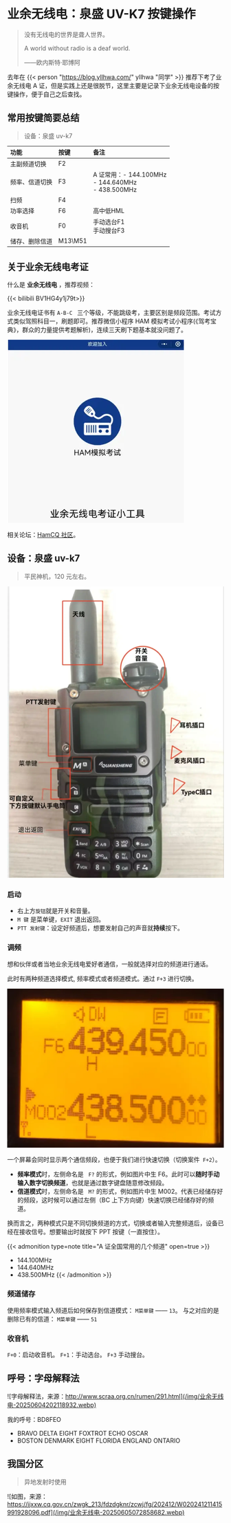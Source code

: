 #  业余无线电：泉盛 UV-K7 按键操作



> 没有无线电的世界是聋人世界。
> 
> A world without radio is a deaf world.
> 
> ——欧内斯特·耶博阿

去年在 {{< person "https://blog.yllhwa.com/" yllhwa "同学" >}} 推荐下考了业余无线电 A 证，但是实践上还是很脱节，这里主要是记录下业余无线电设备的按键操作，便于自己之后查找。

## 常用按键简要总结

> 设备：泉盛 uv-k7 

| 功能      | 按键      | 备注                                                 |
| :------ | :------ | :------------------------------------------------- |
| 主副频道切换  | F2      |                                                    |
| 频率、信道切换 | F3      | A 证常用：- 144.100MHz<br>- 144.640MHz<br>- 438.500MHz |
| 扫频      | F4      |                                                    |
| 功率选择    | F6      | 高中低HML                                             |
| 收音机     | F0      | 手动选台F1<br>手动搜台F3                                   |
| 储存、删除信道 | M13\M51 |                                                    |


## 关于业余无线电考证

什么是 **业余无线电** ，推荐视频：

{{< bilibili BV1HG4y1j79t>}}

业余无线电证书有 `A-B-C ` 三个等级，不能跳级考，主要区别是频段范围。考试方式类似驾照科目一，刷题即可。推荐微信小程序 HAM 模拟考试小程序(《驾考宝典》，群众的力量提供考题解析)，连续三天刷下题基本就没问题了。

![微信小程序 HAM 模拟考试小程序](/img/业余无线电-20250604184257572.webp)

相关论坛：[HamCQ 社区](https://forum.hamcq.cn/)。

## 设备：泉盛 uv-k7 

> 平民神机，120 元左右。

![设备页面](/img/业余无线电-20250604190500295.webp)

### 启动

- 右上方`旋钮`就是开关和音量。
- `M 键` 是菜单键，`EXIT` 退出返回。
- `PTT 发射键`：设定好频道后，想要发射自己的声音就**持续**按下。

### 调频

想和伙伴或者当地业余无线电爱好者通信，一般就选择对应的频道进行通话。

此时有两种频道选择模式, 频率模式或者频道模式。通过 `F+3` 进行切换。

![如图](/img/业余无线电-20250604191207619.webp)

一个屏幕会同时显示两个通信频段，也便于我们进行快速切换（切换案件` F+2`）。

- **频率模式**时，左侧命名是 ` F?` 的形式，例如图片中生 F6。此时可以**随时手动输入数字切换频道**，也就是通过数字键盘随意修改频段。
- **信道模式**时，左侧命名是 ` M?` 的形式，例如图片中生 M002。代表已经储存好的频段，这时候可以通过左侧（BC 上下方向键）快速切换已经储存好的频道。

换而言之，两种模式只是不同切换频道的方式，切换或者输入完整频道后，设备已经在接收信号。想要输出时就按下 PPT 按键（一直按住）。

{{< admonition type=note  title="A 证全国常用的几个频道" open=true >}}
- 144.100MHz
- 144.640MHz
- 438.500MHz
{{< /admonition >}}

### 频道储存 

使用频率模式输入频道后如何保存到信道模式： `M菜单键` —— `13`。
与之对应的是删除已有的信道： `M菜单键` —— `51`

### 收音机

`F+0`：启动收音机。
	`F+1`：手动选台。
	`F+3` 手动搜台。

## 呼号：字母解释法

![字母解释法，来源：http://www.scraa.org.cn/rumen/291.html](/img/业余无线电-20250604202118932.webp)

我的呼号：BD8FEO
- BRAVO  DELTA  EIGHT FOXTROT  ECHO OSCAR
- BOSTON DENMARK  EIGHT  FLORIDA  ENGLAND  ONTARIO 
## 我国分区

> 异地发射时使用

![如图，来源： https://jjxxw.cq.gov.cn/zwgk_213/fdzdgknr/zcwj/fg/202412/W020241211415991928096.pdf](/img/业余无线电-20250605072858682.webp)





